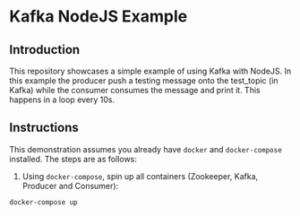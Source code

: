 # Kafka NodeJS Example

## Introduction
This repository showcases a simple example of using Kafka with NodeJS. In this example the producer push a testing message onto the test_topic (in Kafka) while the consumer consumes the message and print it. This happens in a loop every 10s.

## Instructions
This demonstration assumes you already have `docker` and `docker-compose` installed. The steps are as follows:

1) Using `docker-compose`, spin up all containers (Zookeeper, Kafka, Producer and Consumer):
```
docker-compose up
```
